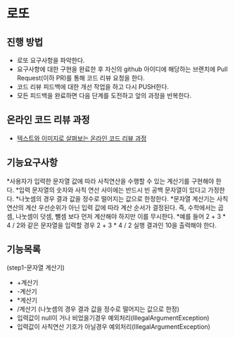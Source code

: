 # 로또

## 진행 방법

* 로또 요구사항을 파악한다.
* 요구사항에 대한 구현을 완료한 후 자신의 github 아이디에 해당하는 브랜치에 Pull Request(이하 PR)를 통해 코드 리뷰 요청을 한다.
* 코드 리뷰 피드백에 대한 개선 작업을 하고 다시 PUSH한다.
* 모든 피드백을 완료하면 다음 단계를 도전하고 앞의 과정을 반복한다.

## 온라인 코드 리뷰 과정

* [텍스트와 이미지로 살펴보는 온라인 코드 리뷰 과정](https://github.com/next-step/nextstep-docs/tree/master/codereview)

## 기능요구사항
*사용자가 입력한 문자열 값에 따라 사칙연산을 수행할 수 있는 계산기를 구현해야 한다.
*입력 문자열의 숫자와 사칙 연산 사이에는 반드시 빈 공백 문자열이 있다고 가정한다.
*나눗셈의 경우 결과 값을 정수로 떨어지는 값으로 한정한다.
*문자열 계산기는 사칙연산의 계산 우선순위가 아닌 입력 값에 따라 계산 순서가 결정된다. 즉, 수학에서는 곱셈, 나눗셈이 덧셈, 뺄셈 보다 먼저 계산해야 하지만 이를 무시한다.
*예를 들어 2 + 3 * 4 / 2와 같은 문자열을 입력할 경우 2 + 3 * 4 / 2 실행 결과인 10을 출력해야 한다.

## 기능목록

(step1-문자열 계산기) 
* +계산기 
* -계산기
* *계산기 
* /계산기 (나눗셈의 경우 결과 값을 정수로 떨어지는 값으로 한정)
* 입력값이 null이 거나 비었을기경우 예외처리(IllegalArgumentException)
* 입력값이 사칙연산 기호가 아닐경우 예외처리(IllegalArgumentException)
